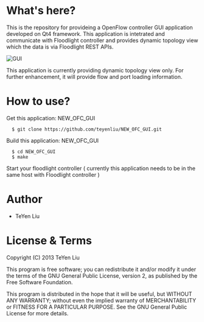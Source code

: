 What's here?
============

This is the repository for provideing a OpenFlow controller GUI application
developed on Qt4 framework. This application is intetrated and communicate 
with Floodlight controller and provides dynamic topology view which
the data is via Floodlight REST APIs.

![GUI](https://github.com/teyenliu/NEW_OFC_GUI/blob/master/NEW_OFC_GUI.png)

This application is currently providing dynamic topology view only.
For further enhancement, it will provide flow and port loading information.


How to use?
====

Get this application: NEW_OFC_GUI

      $ git clone https://github.com/teyenliu/NEW_OFC_GUI.git

Build this application: NEW_OFC_GUI

      $ cd NEW_OFC_GUI
      $ make

Start your floodlight controller 
( currently this application needs to be in the same host with Floodlight controller )

	  
Author
=======

* TeYen Liu



License & Terms
===============
Copyright (C) 2013 TeYen Liu

This program is free software; you can redistribute it and/or modify
it under the terms of the GNU General Public License, version 2, as
published by the Free Software Foundation.

This program is distributed in the hope that it will be useful, but
WITHOUT ANY WARRANTY; without even the implied warranty of
MERCHANTABILITY or FITNESS FOR A PARTICULAR PURPOSE.  See the GNU
General Public License for more details.


